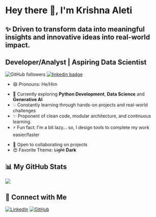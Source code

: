 # Hey there 👋, I'm Krishna Aleti
✨ Driven to transform data into meaningful insights and innovative ideas into real-world impact.
--

<!--
**KrsnaAleti/KrsnaAleti** is a ✨ _special_ ✨ repository because its `README.md` (this file) appears on your GitHub profile.

![KrsnaAleti](src/1398418.png)
-->
## Developer/Analyst | Aspiring Data Scientist


![GitHub followers](https://img.shields.io/github/followers/KrsnaAleti?color=9cf&style=for-the-badge)
[![linkedin badge](https://img.shields.io/badge/Krishna-Connect-9cf?style=for-the-badge&logo=linkedin)](https://www.linkedin.com/in/krishaleti/)
<!--![GitHub Repo stars](https://img.shields.io/github/stars/krsnaaleti/Advance-Image-Downloader?color=9cf&style=for-the-badge)-->



* 😄 Pronouns: He/Him
- 🔭 Currently exploring **Python Development**, **Data Science** and **Generative AI** 
- 💡 Constantly learning through hands-on projects and real-world challenges  
- ✨ Proponent of clean code, modular architecture, and continuous learning.
- ⚡ Fun fact: I'm a bit lazy... so, I design tools to complete my work easier/faster
* 🤝 Open to collaborating on projects
* 😍 Favorite Theme: <del>Light</del> <b>Dark</b>



 <!--
### Skills
<p align="left">
<a href="https://www.python.org/" target="_blank" rel="noreferrer"><img src="https://raw.githubusercontent.com/danielcranney/readme-generator/main/public/icons/skills/python-colored.svg" width="36" height="36" alt="Python" /></a>
 <a href="https://www.mysql.com/" target="_blank" rel="noreferrer"><img src="https://raw.githubusercontent.com/danielcranney/readme-generator/main/public/icons/skills/mysql-colored.svg" width="36" height="36" alt="MySQL" /></a>
<a href="https://www.mongodb.com/" target="_blank" rel="noreferrer"><img src="https://raw.githubusercontent.com/danielcranney/readme-generator/main/public/icons/skills/mongodb-colored.svg" width="36" height="36" alt="MongoDB" /></a>
<a href="https://cassandra.apache.org/" target="_blank" rel="noreferrer"> <img src="https://www.vectorlogo.zone/logos/apache_cassandra/apache_cassandra-icon.svg" alt="cassandra" width="40" height="40"/>
<a href="https://www.postgresql.org/" target="_blank" rel="noreferrer"><img src="https://raw.githubusercontent.com/danielcranney/readme-generator/main/public/icons/skills/postgresql-colored.svg" width="36" height="36" alt="PostgreSQL" /></a>
<a href="https://www.postman.com/" target="_blank" rel="noreferrer"><img src="https://user-images.githubusercontent.com/79400175/164402720-dd9734f7-9b7a-41e8-b84f-ae403c4288b7.jpg" width="36" height="36" alt="Postman" /></a>
<a href="https://flask.palletsprojects.com/en/2.0.x/" target="_blank" rel="noreferrer"><img src="https://raw.githubusercontent.com/danielcranney/readme-generator/main/public/icons/skills/flask-colored.svg" width="36" height="36" alt="Flask" /></a>
<a href="https://www.djangoproject.com/" target="_blank" rel="noreferrer"><img src="https://raw.githubusercontent.com/danielcranney/readme-generator/main/public/icons/skills/django-colored.svg" width="36" height="36" alt="Django" /></a>
 <a href="https://www.heroku.com/" target="_blank" rel="noreferrer"><img src="https://raw.githubusercontent.com/danielcranney/readme-generator/main/public/icons/skills/heroku-colored.svg" width="36" height="36" alt="Heroku" /></a>
</p>


<a href="https://www.github.com/krsnaaleti" target="_blank" rel="noreferrer"><img
src="https://img.shields.io/github/followers/krsnaaleti?logo=github&style=for-the-badge&color=14b8a6&labelColor=000000" /></a>

 
### Socials

<p align="left"> <a href="https://www.github.com/krsnaaleti" target="_blank" rel="noreferrer"><img src="https://raw.githubusercontent.com/danielcranney/readme-generator/main/public/icons/socials/github.svg" width="32" height="32" /></a> <a href="https://www.linkedin.com/in/krishaleti" target="_blank" rel="noreferrer"><img src="https://raw.githubusercontent.com/danielcranney/readme-generator/main/public/icons/socials/linkedin.svg" width="32" height="32" /></a></p>
-->
 
## 📊 My GitHub Stats
<!---
<a href="http://www.github.com/krsnaaleti"><img src="https://github-readme-stats.vercel.app/api?username=krsnaaleti&show_icons=true&hide=&count_private=true&title_color=6366f1&text_color=ffffff&icon_color=14b8a6&bg_color=000000&hide_border=true&show_icons=true" alt="krishaleti's GitHub stats" /></a>
-->
<a href="http://www.github.com/krsnaaleti"><img src="https://github-readme-streak-stats.herokuapp.com/?user=krsnaaleti&stroke=ffffff&background=000000&ring=6366f1&fire=6366f1&currStreakNum=ffffff&currStreakLabel=6366f1&sideNums=ffffff&sideLabels=ffffff&dates=ffffff&hide_border=true" /></a>

 <!--
<a href="https://github.com/krsnaaleti" align="left"><img src="https://github-readme-stats.vercel.app/api/top-langs/?username=krsnaaleti&langs_count=10&title_color=6366f1&text_color=ffffff&icon_color=14b8a6&bg_color=000000&hide_border=true&locale=en&custom_title=Top%20%Languages" alt="Top Languages" /></a>
* [Resume](https://github.com/KrsnaAleti/KrsnaAleti/files/12364383/Krishna_resume.pdf)
-->
## 🔗 Connect with Me

[![LinkedIn](https://img.shields.io/badge/LinkedIn-111111?style=for-the-badge&logo=linkedin&logoColor=0A66C2)](https://www.linkedin.com/in/krishna-aleti/)
[![GitHub](https://img.shields.io/badge/GitHub-111111?style=for-the-badge&logo=github&logoColor=white)](https://github.com/KrsnaAleti)



<!--
# Hi there, I'm Sreekala (Sree) 👋  

🌟 Passionate about turning data into insight and ideas into impact.

---

## 🚀 About Me

- 🔭 Currently exploring **Data Science**, **Generative AI**, and **Python Development**  
- 🧾 Built a **Finance Tracker CLI app** and a **Pantry Tracker CLI app** for real-world automation  
- 📊 Background in **Project Management** — organizing, planning, and delivering results  
- 🎓 Enrolled in the **Ultimate Data Science & GenAI Bootcamp** by Krish Naik Academy  
- 💡 Constantly learning through hands-on projects and real-world challenges  
- ✨ Advocate for clean code, modular design, and lifelong learning

---

## 🛠️ Tech Stack & Tools

![Python](https://img.shields.io/badge/Python-111111?style=for-the-badge&logo=python&logoColor=yellow)
![Pandas](https://img.shields.io/badge/Pandas-111111?style=for-the-badge&logo=pandas&logoColor=white)
![NumPy](https://img.shields.io/badge/NumPy-111111?style=for-the-badge&logo=numpy&logoColor=white)
![Matplotlib](https://img.shields.io/badge/Matplotlib-111111?style=for-the-badge&logo=matplotlib&logoColor=white)
![Git](https://img.shields.io/badge/Git-111111?style=for-the-badge&logo=git&logoColor=white)
![VS Code](https://img.shields.io/badge/VSCode-111111?style=for-the-badge&logo=visualstudiocode&logoColor=white)

---

## 🧰 Projects

🔹 **[Finance Tracker CLI App](https://github.com/SreeMenon27/FinanceTracker)**  
A command-line tool to manage personal income and expenses with organized data stored in JSON.

> 💡 Key Features:
> - Transaction logging with timestamps  
> - JSON file operations  
> - Modular structure with category and type-based views  
> - Simple CLI-based navigation

🔹 **[Pantry Tracker CLI App](https://github.com/SreeMenon27/PantryTracker)**  
A Python-based CLI application to manage kitchen inventory—add, view, delete items with category/unit types.

> 💡 Key Features:
> - Input validation and error handling  
> - Item tracking by name, category, quantity, and date  
> - JSON-based persistent storage  
> - Modular code with clean UI formatting

---

## 🔗 Connect with Me

[![LinkedIn](https://img.shields.io/badge/LinkedIn-111111?style=for-the-badge&logo=linkedin&logoColor=0A66C2)](https://www.linkedin.com/in/sreekala-menon/)
[![GitHub](https://img.shields.io/badge/GitHub-111111?style=for-the-badge&logo=github&logoColor=white)](https://github.com/SreeMenon27)

---

_📬 Let’s learn and build together. Data + Code = 🚀_
-->
